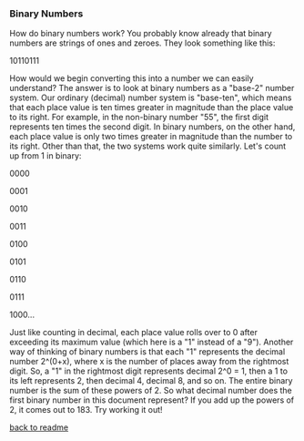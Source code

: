 ### Binary Numbers

How do binary numbers work? You probably know already that binary numbers are strings of ones and zeroes. They look something like this:

10110111

How would we begin converting this into a number we can easily understand? The answer is to look at binary numbers as a "base-2" number system. Our ordinary (decimal) number system is "base-ten", which means that each place value is ten times greater in magnitude than the place value to its right. For example, in the non-binary number "55", the first digit represents ten times the second digit. In binary numbers, on the other hand, each place value is only two times greater in magnitude than the number to its right. Other than that, the two systems work quite similarly. Let's count up from 1 in binary: 

0000

0001

0010

0011

0100

0101

0110

0111

1000...

Just like counting in decimal, each place value rolls over to 0 after exceeding its maximum value (which here is a "1" instead of a "9"). Another way of thinking of binary numbers is that each "1" represents the decimal number 2^(0+x), where x is the number of places away from the rightmost digit. So, a "1" in the rightmost digit represents decimal 2^0 = 1, then a 1 to its left represents 2, then decimal 4, decimal 8, and so on. The entire binary number is the sum of these powers of 2. So what decimal number does the first binary number in this document represent? If you add up the powers of 2, it comes out to 183. Try working it out!

[back to readme](README.md)
